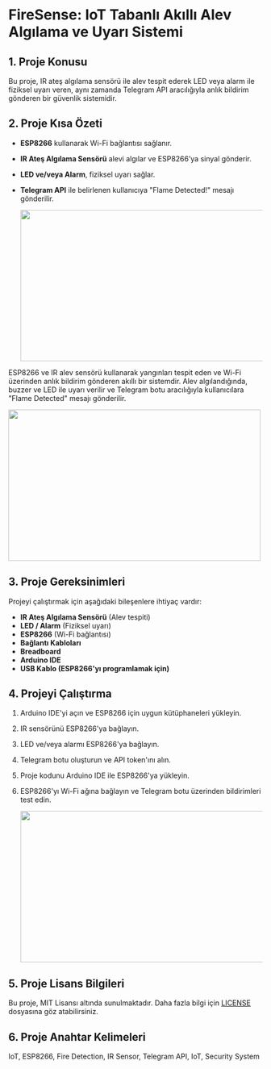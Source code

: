 # FireSense: IoT Tabanlı Akıllı Alev Algılama ve Uyarı Sistemi

## 1. Proje Konusu 
Bu proje, IR ateş algılama sensörü ile alev tespit ederek LED veya alarm ile fiziksel uyarı veren, aynı zamanda Telegram API aracılığıyla anlık bildirim gönderen bir güvenlik sistemidir.  

## 2. Proje Kısa Özeti
- **ESP8266** kullanarak Wi-Fi bağlantısı sağlanır.  
- **IR Ateş Algılama Sensörü** alevi algılar ve ESP8266’ya sinyal gönderir.  
- **LED ve/veya Alarm**, fiziksel uyarı sağlar.  
- **Telegram API** ile belirlenen kullanıcıya "Flame Detected!" mesajı gönderilir.

  <img src="OneriRapor/Figures/genel_sema.jpeg" width="500" height="300">

<p>ESP8266 ve IR alev sensörü kullanarak yangınları tespit eden ve Wi-Fi üzerinden anlık bildirim gönderen akıllı bir sistemdir. Alev algılandığında, buzzer ve LED ile uyarı verilir ve Telegram botu aracılığıyla kullanıcılara "Flame Detected" mesajı gönderilir.</p>

  <img src="OneriRapor/Figures/telegram_sema.jpeg" width="500" height="300">


## 3. Proje Gereksinimleri
Projeyi çalıştırmak için aşağıdaki bileşenlere ihtiyaç vardır:  
- **IR Ateş Algılama Sensörü** (Alev tespiti)  
- **LED / Alarm** (Fiziksel uyarı)  
- **ESP8266** (Wi-Fi bağlantısı)  
- **Bağlantı Kabloları**  
- **Breadboard**
- **Arduino IDE**
- **USB Kablo (ESP8266'yı programlamak için)**

## 4. Projeyi Çalıştırma 
1. Arduino IDE'yi açın ve ESP8266 için uygun kütüphaneleri yükleyin.
2. IR sensörünü ESP8266'ya bağlayın.
3. LED ve/veya alarmı ESP8266'ya bağlayın.
4. Telegram botu oluşturun ve API token'ını alın.
5. Proje kodunu Arduino IDE ile ESP8266'ya yükleyin.
6. ESP8266'yı Wi-Fi ağına bağlayın ve Telegram botu üzerinden bildirimleri test edin.

   <img src="OneriRapor/Figures/devre1.jpeg" width="500" height="300">

## 5. Proje Lisans Bilgileri
Bu proje, MIT Lisansı altında sunulmaktadır. Daha fazla bilgi için [LICENSE](LICENSE)
 dosyasına göz atabilirsiniz.
## 6. Proje Anahtar Kelimeleri
IoT, ESP8266, Fire Detection, IR Sensor, Telegram API, IoT, Security System

